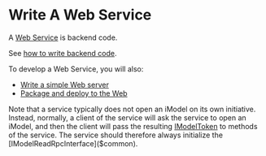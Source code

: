 # Write A Web Service

A [Web Service](../learning/App.md#imodel-services) is backend code.

See [how to write backend code](./backend/index.md).

To develop a Web Service, you will also:
* [Write a simple Web server](./RpcInterface.md#4-serve-the-interfaces)
* [Package and deploy to the Web](./PackageAndDeployToTheWeb.md)

Note that a service typically does not open an iModel on its own initiative. Instead, normally, a client of the service will ask the service to open an iModel, and then the client will pass the resulting [IModelToken]($common) to methods of the service. The service should therefore always initialize the [IModelReadRpcInterface]($common).
